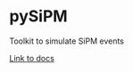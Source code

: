 # pySiPM
Toolkit to simulate SiPM events

[Link to docs](https://edopro98.github.io/pySiPM/docs/html/index.html)
